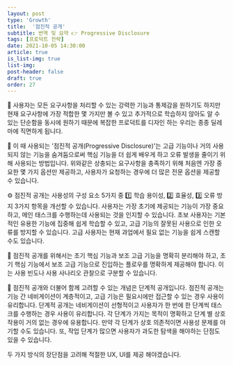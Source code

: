 ```yaml
---
layout: post
type: 'Growth'
title:  '점진적 공개'
subtitle: 번역 및 요약 👉 Progressive Disclosure
tags: [프로덕트 전략]
date: 2021-10-05 14:30:00
article: true
is_list-img: true
list-img: 
post-header: false
draft: true
order: 27
---
```


🤔 사용자는 모든 요구사항을 처리할 수 있는 강력한 기능과 통제감을 원하기도 하지만 현재 요구사항에 가장 적합한 몇 가지만 볼 수 있고 추가적으로 학습하지 않아도 알 수 있는 단순함을 동시에 원하기 때문에 복잡한 프로덕트를 디자인 하는 우리는 종종 딜레마에 직면하게 됩니다.

💎 이 때 사용되는 '점진적 공개(Progressive Disclosure)'는 고급 기능이나 거의 사용되지 않는 기능을 숨겨둠으로써 핵심 기능을 더 쉽게 배우게 하고 오류 발생을 줄이기 위해 사용되는 방법입니다. 위와같은 상충되는 요구사항을 충족하기 위해 처음엔 가장 중요한 몇 가지 옵션만 제공하고, 사용자가 요청하는 경우에 더 많은 전문 옵션을 제공할 수 있습니다.

⚙️ 점진적 공개는 사용성의 구성 요소 5가지 중 1️⃣ 학습 용이성, 2️⃣ 효율성, 3️⃣ 오류 방지 3가지 항목을 개선할 수 있습니다. 사용자는 가장 초기에 제공되는 기능이 가장 중요하고, 메인 태스크를 수행하는데 사용되는 것을 인지할 수 있습니다. 초보 사용자는 기본적인 유용한 기능에 집중해 쉽게 학습할 수 있고, 고급 기능의 잘못된 사용으로 인한 오류를 방지할 수 있습니다. 고급 사용자는 현재 과업에서 필요 없는 기능을 쉽게 스캔할 수도 있습니다.

🚧 점진적 공개를 위해서는 초기 핵심 기능과 보조 고급 기능을 명확히 분리해야 하고, 초기 핵심 기능에서 보조 고급 기능으로 진입하는 플로우를 명확하게 제공해야 합니다. 이는 사용 빈도나 사용 사나리오 관찰으로 구분할 수 있습니다.

🍢 점진적 공개와 더불어 함께 고려할 수 있는 개념은 단계적 공개입니다.
점진적 공개는 기능 간 네비게이션이 계층적이고, 고급 기능은 필요시에만 접근할 수 있는 경우 사용이 유리합니다.
단계적 공개는 네비게이션이 선형적이고 사용자가 한 번에 한 단계씩 태스크를 수행하는 경우 사용이 유리합니다. 각 단계가 가지는 목적이 명확하고 단계 별 상호작용이 거의 없는 경우에 유용합니다. 만약 각 단계가 상호 의존적이면 사용성 문제를 야기할 수도 있습니다. 또, 작업 단계가 많으면 사용자가 과도한 탐색을 해야하는 단점도 있을 수 있습니다.

두 가지 방식의 장단점을 고려해 적절한 UX, UI를 제공 해야겠습니다.
